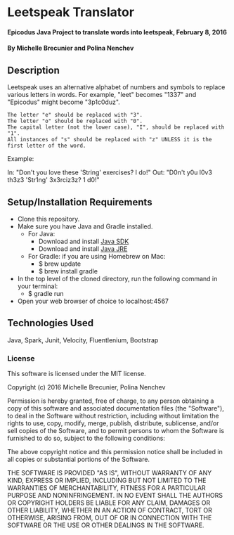 # Leetspeak Translator

#### Epicodus Java Project to translate words into leetspeak, February 8, 2016

#### By Michelle Brecunier and Polina Nenchev

## Description

Leetspeak uses an alternative alphabet of numbers and symbols to replace various letters in words. For example, "leet" becomes "1337" and "Epicodus" might become "3p1c0duz".

    The letter "e" should be replaced with "3".
    The letter "o" should be replaced with "0".
    The capital letter (not the lower case), "I", should be replaced with "1".
    All instances of "s" should be replaced with "z" UNLESS it is the first letter of the word.

Example:

In: "Don't you love these 'String' exercises? I do!"
Out: "D0n't y0u l0v3 th3z3 'Str1ng' 3x3rciz3z? 1 d0!"

## Setup/Installation Requirements

* Clone this repository.
* Make sure you have Java and Gradle installed.
    * For Java:
        * Download and install [Java SDK](http://www.oracle.com/technetwork/java/javase/downloads/jdk8-downloads-2133151.html)
        * Download and install [Java JRE](http://www.java.com/en/)
    * For Gradle: if you are using Homebrew on Mac:
        * $ brew update
        * $ brew install gradle
* In the top level of the cloned directory, run the following command in your terminal:
    * $ gradle run
* Open your web browser of choice to localhost:4567

## Technologies Used

Java, Spark, Junit, Velocity, Fluentlenium, Bootstrap

### License

This software is licensed under the MIT license.

Copyright (c) 2016 Michelle Brecunier, Polina Nenchev

Permission is hereby granted, free of charge, to any person obtaining a copy of this software and associated documentation files (the "Software"), to deal in the Software without restriction, including without limitation the rights to use, copy, modify, merge, publish, distribute, sublicense, and/or sell copies of the Software, and to permit persons to whom the Software is furnished to do so, subject to the following conditions:

The above copyright notice and this permission notice shall be included in all copies or substantial portions of the Software.

THE SOFTWARE IS PROVIDED "AS IS", WITHOUT WARRANTY OF ANY KIND, EXPRESS OR IMPLIED, INCLUDING BUT NOT LIMITED TO THE WARRANTIES OF MERCHANTABILITY, FITNESS FOR A PARTICULAR PURPOSE AND NONINFRINGEMENT. IN NO EVENT SHALL THE AUTHORS OR COPYRIGHT HOLDERS BE LIABLE FOR ANY CLAIM, DAMAGES OR OTHER LIABILITY, WHETHER IN AN ACTION OF CONTRACT, TORT OR OTHERWISE, ARISING FROM, OUT OF OR IN CONNECTION WITH THE SOFTWARE OR THE USE OR OTHER DEALINGS IN THE SOFTWARE.
